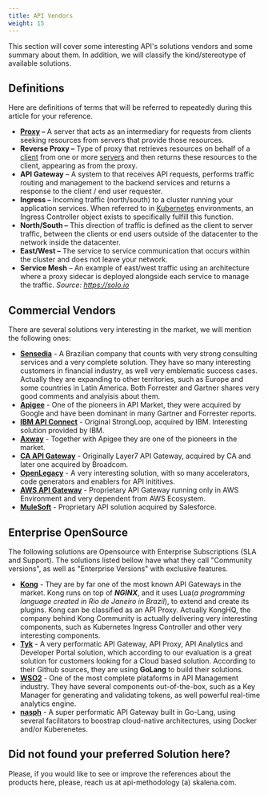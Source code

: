 ```yaml
---
title: API Vendors
weight: 15
---
```


This section will cover some interesting API's solutions vendors and some summary about them. In addition, we will classify the kind/stereotype of available solutions.

## Definitions

Here are definitions of terms that will be referred to repeatedly during this article for your reference. 

-   **[Proxy](https://en.wikipedia.org/wiki/Proxy_server)  –**  A server that acts as an intermediary for requests from clients seeking resources from servers that provide those resources.
-   **Reverse Proxy –**  Type of proxy that retrieves resources on behalf of a [client](https://en.wikipedia.org/wiki/Client_(computing) "Client (computing)") from one or more [servers](https://en.wikipedia.org/wiki/Server_(computing) "Server (computing)")  and then returns these resources to the client, appearing as from the proxy.
-   **API Gateway** – A system to that receives API requests, performs traffic routing and management to the backend services and returns a response to the client / end user requester.
-   **Ingress –**  Incoming traffic (north/south) to a cluster running your application services. When referred to in  [Kubernetes](https://www.solo.io/solutions/solutions-kubernetes-ingress/)  environments, an Ingress Controller object exists to specifically fulfill this function.
-   **North/South –**  This direction of traffic is defined as the client to server traffic, between the clients or end users outside of the datacenter to the network inside the datacenter.
-   **East/West –** The service to service communication that occurs within the cluster and does not leave your network.
-   **Service Mesh**  – An example of east/west traffic using an architecture where a proxy sidecar is deployed alongside each service to manage the traffic.
*Source: https://solo.io* 

## Commercial Vendors
There are several solutions very interesting in the market, we will mention the following ones:

 - **[**Sensedia**](https://sensedia.com/en/)** - A Brazilian company that counts with very strong consulting services and a very complete solution. They have so many interesting customers in financial industry, as well very emblematic success cases. Actually they are expanding to other territories, such as Europe and some countries in Latin America. Both Forrester and Gartner shares very good comments and analyisis about them. 
 - **[Apigee](https://cloud.google.com/apigee)** - One of the pioneers in API Market, they were acquired by Google and have been dominant in many Gartner and Forrester reports. 
 - **[IBM API Connect](https://www.ibm.com/cloud/api-connect)** -  Original StrongLoop, acquired by IBM. Interesting solution provided by IBM. 
 - [**Axway**](https://www.axway.com/en/products/api-management) - Together with Apigee they are one of the pioneers in the market. 
 - [**CA API Gateway**](https://www.broadcom.com/products/software/api-management/layer7-api-gateways) - Originally Layer7 API Gateway, acquired by CA and later one acquired by Broadcom. 
 - **[**OpenLegacy**](https://www.openlegacy.com/)** - A very interesting solution, with so many accelerators, code generators and enablers for API inititives. 
 - [**AWS API Gateway**](https://aws.amazon.com/api-gateway/) - Proprietary API Gateway running only in AWS Environment and very dependent from AWS Ecosystem. 
  - [**MuleSoft**](https://www.mulesoft.com/platform/enterprise-integration) - Proprietary API solution acquired by Salesforce.

 

## Enterprise OpenSource
The following solutions are Opensource with Enterprise Subscriptions (SLA and Support). The solutions listed bellow have what they call "Community versions", as well as "Enterprise Versions" with exclusive features.  

 - [**Kong**](https://konghq.com/) - They are by far one of the most known API Gateways in the market. Kong runs on top of ***NGINX***, and it uses Lua(*a programming language created in Rio de Janeiro in Brazil*), to extend and create its plugins. Kong can be classified as an API Proxy. Actually KongHQ, the company behind Kong Community is actually delivering very interesting components, such as Kubernetes Ingress Controller and other very interesting components.  
 - [**Tyk**](https://tyk.io/) - A very performatic API Gateway, API Proxy, API Analytics and Developer Portal solution, which according to our evaluation is a great solution for customers looking for a Cloud based solution. According to their Github sources, they are using **GoLang** to build their solutions. 
 - [**WSO2**](https://www.wso2.com) - One of the most complete plataforms in API Management industry. They have several components out-of-the-box, such as a Key Manager for generating and validating tokens, as well powerful real-time analytics engine. 
 - [**nasph**](https://www.nasph.io) - A super performatic API Gateway built in Go-Lang, using several facilitators to boostrap cloud-native architectures, using Docker and/or Kuberenetes.

 ## Did not found your preferred Solution here? 
Please, if you would like to see or improve the references about the products here, please, reach us at api-methodology (a) skalena.com. 